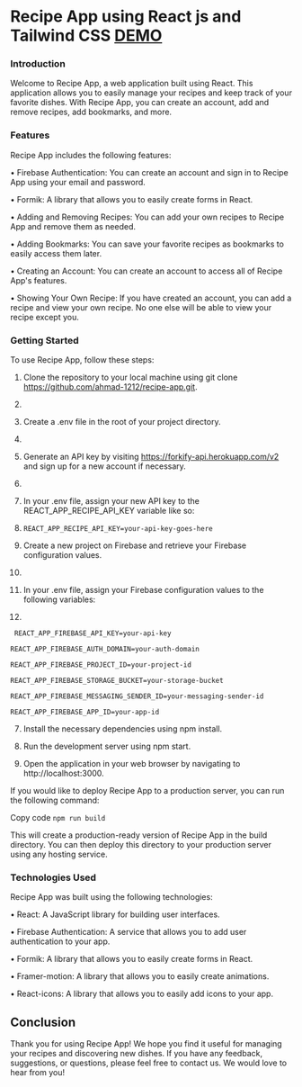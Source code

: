 # Recipe App using React js and Tailwind CSS [DEMO](https://recipe-app-38737.web.app/)

### Introduction
Welcome to Recipe App, a web application built using React. This application allows you to easily manage your recipes and keep track of your favorite dishes. With Recipe App, you can create an account, add and remove recipes, add bookmarks, and more.

### Features
Recipe App includes the following features:

&bull; Firebase Authentication: You can create an account and sign in to Recipe App using your email and password.<br>

&bull; Formik: A library that allows you to easily create forms in React.<br>

&bull; Adding and Removing Recipes: You can add your own recipes to Recipe App and remove them as needed.<br>

&bull; Adding Bookmarks: You can save your favorite recipes as bookmarks to easily access them later.<br>

&bull; Creating an Account: You can create an account to access all of Recipe App's features.<br>

&bull; Showing Your Own Recipe: If you have created an account, you can add a recipe and view your own recipe. No one else will be able to view your recipe except you.<br>


### Getting Started
To use Recipe App, follow these steps:


1. Clone the repository to your local machine using git clone https://github.com/ahmad-1212/recipe-app.git.
2. 
3. Create a .env file in the root of your project directory.
4. 
5. Generate an API key by visiting https://forkify-api.herokuapp.com/v2 and sign up for a new account if necessary.
6. 
7. In your .env file, assign your new API key to the REACT_APP_RECIPE_API_KEY variable like so:<br>
8. 
   ```REACT_APP_RECIPE_API_KEY=your-api-key-goes-here``` <br>
   
5. Create a new project on Firebase and retrieve your Firebase configuration values.
6. 
7. In your .env file, assign your Firebase configuration values to the following variables:
8. 
 ``` REACT_APP_FIREBASE_API_KEY=your-api-key```<br>
 
```REACT_APP_FIREBASE_AUTH_DOMAIN=your-auth-domain```<br>

```REACT_APP_FIREBASE_PROJECT_ID=your-project-id```<br>

```REACT_APP_FIREBASE_STORAGE_BUCKET=your-storage-bucket```<br>

```REACT_APP_FIREBASE_MESSAGING_SENDER_ID=your-messaging-sender-id```<br>

```REACT_APP_FIREBASE_APP_ID=your-app-id```<br>


7. Install the necessary dependencies using npm install.

9. Run the development server using npm start.

11. Open the application in your web browser by navigating to http://localhost:3000.

If you would like to deploy Recipe App to a production server, you can run the following command:


Copy code
`
npm run build `


This will create a production-ready version of Recipe App in the build directory. You can then deploy this directory to your production server using any hosting service.


### Technologies Used

Recipe App was built using the following technologies:


&bull; React: A JavaScript library for building user interfaces.<br>

&bull; Firebase Authentication: A service that allows you to add user authentication to your app.<br>

&bull; Formik: A library that allows you to easily create forms in React.<br>

&bull; Framer-motion: A library that allows you to easily create animations.<br>

&bull; React-icons: A library that allows you to easily add icons to your app.<br>



## Conclusion

Thank you for using Recipe App! We hope you find it useful for managing your recipes and discovering new dishes. If you have any feedback, suggestions, or questions, please feel free to contact us. We would love to hear from you!
